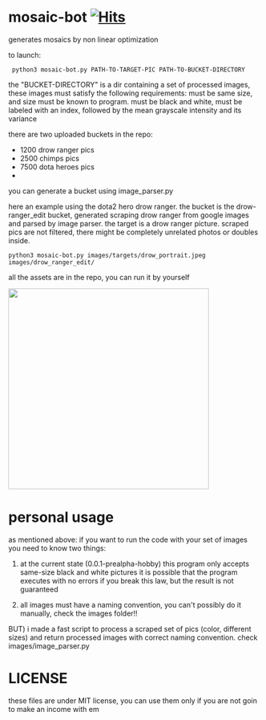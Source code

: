 # mosaic-bot [![Hits](https://hits.seeyoufarm.com/api/count/incr/badge.svg?url=https%3A%2F%2Fgithub.com%2Fporcherface%2Fmosaic-bot&count_bg=%2379C83D&title_bg=%23555555&icon=&icon_color=%23E7E7E7&title=hits&edge_flat=false)](https://hits.seeyoufarm.com)

generates mosaics by non linear optimization

to launch:
  
     python3 mosaic-bot.py PATH-TO-TARGET-PIC PATH-TO-BUCKET-DIRECTORY
 
the "BUCKET-DIRECTORY" is a dir containing a set of processed images, these images must satisfy the following requirements:
must be same size, and size must be known to program. must be black and white, must be labeled with an index, followed by the mean grayscale intensity and its variance

there are two uploaded buckets in the repo:
- 1200 drow ranger pics
- 2500 chimps pics
- 7500 dota heroes pics
- 
you can generate a bucket using image_parser.py 

here an example using the dota2 hero drow ranger.
the bucket is the drow-ranger_edit bucket, generated scraping drow ranger from google images and parsed by image parser. 
the target is a drow ranger picture. scraped pics are not filtered, there might be completely unrelated photos or doubles inside.

    python3 mosaic-bot.py images/targets/drow_portrait.jpeg images/drow_ranger_edit/

all the assets are in the repo, you can run it by yourself

<img src="out_drow.png" width="400"/>

# personal usage  

as mentioned above: if you want to run the code with your set of images you need to know two things:

1) at the current state (0.0.1-prealpha-hobby) this program only accepts same-size black and white pictures
it is possible that the program executes with no errors if you break this law, but the result is not guaranteed

2) all images must have a naming convention, you can't possibly do it manually, check the images folder!!


BUT) i made a fast script to process a scraped set of pics (color, different sizes) and return processed images with correct naming convention. check images/image_parser.py


# LICENSE
these files are under MIT license, you can use them only if you are not goin to make an income with em
